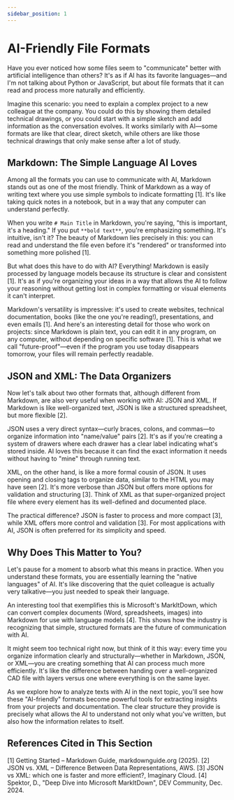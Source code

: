 ```yaml
---
sidebar_position: 1
---
```


# AI-Friendly File Formats

Have you ever noticed how some files seem to "communicate" better with artificial intelligence than others? It's as if AI has its favorite languages—and I'm not talking about Python or JavaScript, but about file formats that it can read and process more naturally and efficiently.

Imagine this scenario: you need to explain a complex project to a new colleague at the company. You could do this by showing them detailed technical drawings, or you could start with a simple sketch and add information as the conversation evolves. It works similarly with AI—some formats are like that clear, direct sketch, while others are like those technical drawings that only make sense after a lot of study.

## Markdown: The Simple Language AI Loves

Among all the formats you can use to communicate with AI, Markdown stands out as one of the most friendly. Think of Markdown as a way of writing text where you use simple symbols to indicate formatting [1]. It's like taking quick notes in a notebook, but in a way that any computer can understand perfectly.

When you write `# Main Title` in Markdown, you're saying, "this is important, it's a heading." If you put `**bold text**`, you're emphasizing something. It's intuitive, isn't it? The beauty of Markdown lies precisely in this: you can read and understand the file even before it's "rendered" or transformed into something more polished [1].

But what does this have to do with AI? Everything! Markdown is easily processed by language models because its structure is clear and consistent [1]. It's as if you're organizing your ideas in a way that allows the AI to follow your reasoning without getting lost in complex formatting or visual elements it can't interpret.

Markdown's versatility is impressive: it's used to create websites, technical documentation, books (like the one you're reading!), presentations, and even emails [1]. And here's an interesting detail for those who work on projects: since Markdown is plain text, you can edit it in any program, on any computer, without depending on specific software [1]. This is what we call "future-proof"—even if the program you use today disappears tomorrow, your files will remain perfectly readable.

## JSON and XML: The Data Organizers

Now let's talk about two other formats that, although different from Markdown, are also very useful when working with AI: JSON and XML. If Markdown is like well-organized text, JSON is like a structured spreadsheet, but more flexible [2].

JSON uses a very direct syntax—curly braces, colons, and commas—to organize information into "name/value" pairs [2]. It's as if you're creating a system of drawers where each drawer has a clear label indicating what's stored inside. AI loves this because it can find the exact information it needs without having to "mine" through running text.

XML, on the other hand, is like a more formal cousin of JSON. It uses opening and closing tags to organize data, similar to the HTML you may have seen [2]. It's more verbose than JSON but offers more options for validation and structuring [3]. Think of XML as that super-organized project file where every element has its well-defined and documented place.

The practical difference? JSON is faster to process and more compact [3], while XML offers more control and validation [3]. For most applications with AI, JSON is often preferred for its simplicity and speed.

## Why Does This Matter to You?

Let's pause for a moment to absorb what this means in practice. When you understand these formats, you are essentially learning the "native languages" of AI. It's like discovering that the quiet colleague is actually very talkative—you just needed to speak their language.

An interesting tool that exemplifies this is Microsoft's MarkItDown, which can convert complex documents (Word, spreadsheets, images) into Markdown for use with language models [4]. This shows how the industry is recognizing that simple, structured formats are the future of communication with AI.

It might seem too technical right now, but think of it this way: every time you organize information clearly and structurally—whether in Markdown, JSON, or XML—you are creating something that AI can process much more efficiently. It's like the difference between handing over a well-organized CAD file with layers versus one where everything is on the same layer.

As we explore how to analyze texts with AI in the next topic, you'll see how these "AI-friendly" formats become powerful tools for extracting insights from your projects and documentation. The clear structure they provide is precisely what allows the AI to understand not only what you've written, but also how the information relates to itself.

## References Cited in This Section

[1] Getting Started – Markdown Guide, markdownguide.org (2025).
[2] JSON vs. XML – Difference Between Data Representations, AWS.
[3] JSON vs XML: which one is faster and more efficient?, Imaginary Cloud.
[4] Spektor, D., "Deep Dive into Microsoft MarkItDown", DEV Community, Dec. 2024.
